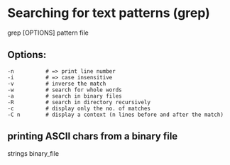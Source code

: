 # Searching for text patterns (grep)

grep [OPTIONS] pattern file

## Options:
```
-n          # => print line number
-i          # => case insensitive
-v          # inverse the match
-w          # search for whole words
-a          # search in binary files
-R          # search in directory recursively
-c          # display only the no. of matches
-C n        # display a context (n lines before and after the match)
```
## printing ASCII chars from a binary file
strings binary_file
